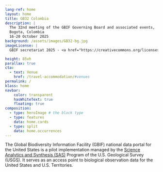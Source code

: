 ```yaml
---
lang-ref: home
layout: home
title: GB32 Colombia
description: |
  The 32nd meeting of the GBIF Governing Board and associated events,
  Bogota, Colombia
  16-20 October 2025
background: /assets/images/GB32-bg.jpg
imageLicense: |
  GBIF secretariat 2025 - <a href="https://creativecommons.org/licenses/by/4.0/">CC-BY 4.0</a>

height: 85vh
parallax: true
cta:
  - text: Venue
    href: /travel-accommodation/#venues
permalink: /
klass: home
navbar:
    color: transparent
    hasWhiteText: true
    floating: true
composition:
  - type: heroImage # the block type
  - type: features
    data: home.cards
  - type: split
    data: home.occurrences
---
```


The Global Biodiversity Information Facility (GBIF) national data portal for the United States is a pilot implementation managed by the [Science Analytics and Synthesis (SAS)](https://www.usgs.gov/core-science-systems/science-analytics-and-synthesis) Program of the U.S. Geological Survey (USGS). It serves as an access point to biological observation data for the United States and U.S. Territories.
